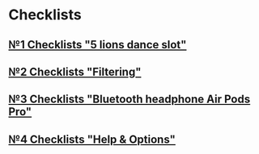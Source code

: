 # Checklists
## [№1 Checklists "5 lions dance slot"](https://docs.google.com/spreadsheets/d/1KdbFmF2jg7Ej0BS1c6Sphi5qfyZlxEXuJoTYaNvyjX8/edit?usp=sharing)
## [№2 Checklists "Filtering"](https://docs.google.com/spreadsheets/d/16nIyvoT7heLud_cewRJZGb_dJmIHzMPVuJ27uGVzSpI/edit?usp=sharing)
## [№3 Checklists "Bluetooth headphone Air Pods Pro"](https://docs.google.com/spreadsheets/d/1AD1DWjTV2vhLpcnK1l3XJRKLIpBTypJkzz7xSe0M-4I/edit?usp=sharing)
## [№4 Checklists "Help & Options"](https://docs.google.com/spreadsheets/d/1ldWon97pKJX5ajv9zYdEQXY7MYI8Wi_ALBpZxemId4I/edit?usp=share_link)

